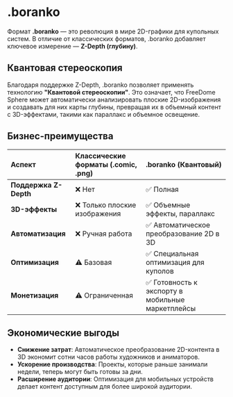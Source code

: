 # .boranko

Формат **.boranko** — это революция в мире 2D-графики для купольных систем. В отличие от классических форматов, .boranko добавляет ключевое измерение — **Z-Depth (глубину)**.

## Квантовая стереоскопия

Благодаря поддержке Z-Depth, .boranko позволяет применять технологию **"Квантовой стереоскопии"**. Это означает, что FreeDome Sphere может автоматически анализировать плоские 2D-изображения и создавать для них карты глубины, превращая их в объемный контент с 3D-эффектами, такими как параллакс и объемное освещение.

## Бизнес-преимущества

| Аспект | Классические форматы (.comic, .png) | .boranko (Квантовый) |
| :--- | :--- | :--- |
| **Поддержка Z-Depth** | ❌ Нет | ✅ Полная |
| **3D-эффекты** | ❌ Только плоские изображения | ✅ Объемные эффекты, параллакс |
| **Автоматизация** | ❌ Ручная работа | ✅ Автоматическое преобразование 2D в 3D |
| **Оптимизация** | ⚠️ Базовая | ✅ Специальная оптимизация для куполов |
| **Монетизация** | ⚠️ Ограниченная | ✅ Готовность к экспорту в мобильные маркетплейсы |

## Экономические выгоды

*   **Снижение затрат**: Автоматическое преобразование 2D-контента в 3D экономит сотни часов работы художников и аниматоров.
*   **Ускорение производства**: Проекты, которые раньше занимали недели, теперь могут быть готовы за дни.
*   **Расширение аудитории**: Оптимизация для мобильных устройств делает контент доступным для более широкой аудитории.
